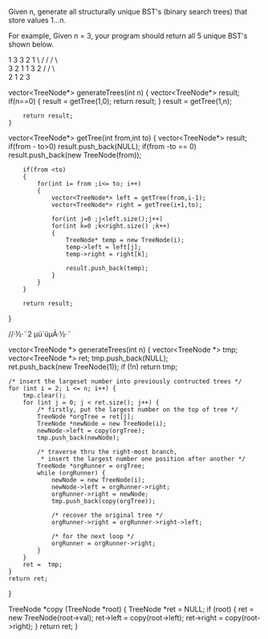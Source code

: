 Given n, generate all structurally unique BST's (binary search trees) that store values 1...n.

For example,
Given n = 3, your program should return all 5 unique BST's shown below.

   1         3     3      2      1
    \       /     /      / \      \
     3     2     1      1   3      2
    /     /       \                 \
   2     1         2                 3




vector<TreeNode*> generateTrees(int n) {
        vector<TreeNode*> result;
        if(n==0) 
        {
            result = getTree(1,0);
            return result;
        }
        result = getTree(1,n);
        
        return result;
    }
    
vector<TreeNode*> getTree(int from,int to)
    {
        vector<TreeNode*> result;
        if(from - to>0) 
            result.push_back(NULL);
        if(from -to == 0) 
            result.push_back(new TreeNode(from));
            
        if(from <to)
        {
            for(int i= from ;i<= to; i++)
            {
                vector<TreeNode*> left = getTree(from,i-1);
                vector<TreeNode*> right = getTree(i+1,to);
                
                for(int j=0 ;j<left.size();j++)
                for(int k=0 ;k<right.size() ;k++)
                {
                    TreeNode* temp = new TreeNode(i);
                    temp->left = left[j];
                    temp->right = right[k];
                    
                    result.push_back(temp);
                }
            }
        }
        
        return result;
}



//·½·¨2 µü´úµÄ·½·¨

vector<TreeNode *> generateTrees(int n) {
    vector<TreeNode *> tmp;
    vector<TreeNode *> ret;
    tmp.push_back(NULL);        
    ret.push_back(new TreeNode(1));
    if (!n) return tmp;

    /* insert the largeset number into previously contructed trees */
    for (int i = 2; i <= n; i++) {
        tmp.clear();
        for (int j = 0; j < ret.size(); j++) {
            /* firstly, put the largest number on the top of tree */
            TreeNode *orgTree = ret[j];                
            TreeNode *newNode = new TreeNode(i);
            newNode->left = copy(orgTree);
            tmp.push_back(newNode);

            /* traverse thru the right-most branch, 
             * insert the largest number one position after another */
            TreeNode *orgRunner = orgTree;
            while (orgRunner) {
                newNode = new TreeNode(i);
                newNode->left = orgRunner->right;
                orgRunner->right = newNode;
                tmp.push_back(copy(orgTree));

                /* recover the original tree */
                orgRunner->right = orgRunner->right->left;

                /* for the next loop */
                orgRunner = orgRunner->right;
            }
        }
        ret =  tmp;
    }
    return ret;
}

TreeNode *copy (TreeNode *root) {
    TreeNode *ret = NULL;
    if (root) {
        ret = new TreeNode(root->val);
        ret->left = copy(root->left);
        ret->right = copy(root->right);
    }
    return ret;
}
